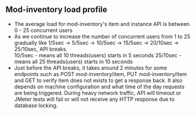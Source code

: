 Mod-inventory load profile
-----------------------------------------------
* The average load for mod-inventory's item and instance API is between 0 - 25 concurrent users
* As we continue to increase the number of concurrent users from 1 to 25 gradually like 1/5sec -> 5/5sec -> 10/5sec -> 15/5sec -> 20/10sec -> 25/10sec, API breaks.  
10/5sec - means all 10 threads(users) starts in 5 seconds 
25/10sec - means all 25 threads(users) starts in 10 seconds
* Just before the API breaks, it takes around 2 minutes for some endpoints such as POST mod-inventory/item, PUT mod-inventory/item and GET to verify item does not exists to get a response back. It also depends on machine configuration and what time of the day requests are being triggered. During heavy network traffic, API will timeout or JMeter tests will fail or will not receive any HTTP response due to database locking.